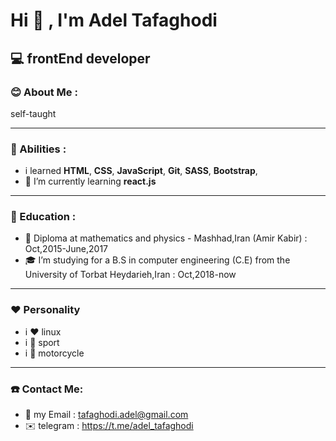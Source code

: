 # Hi 👋 , I'm Adel Tafaghodi
## :computer: frontEnd developer

### :blush: About Me :

self-taught



---
### :rocket: Abilities :
- i learned **HTML**, **CSS**, **JavaScript**, **Git**, **SASS**, **Bootstrap**, 
- 🌱 I’m currently learning **react.js** 
---
### :school: Education :
- :school_satchel: Diploma at mathematics and physics - Mashhad,Iran (Amir Kabir) : Oct,2015-June,2017
- :mortar_board: I’m studying for a B.S in computer engineering (C.E) from the University of Torbat Heydarieh,Iran : Oct,2018-now
---
### :hearts: Personality
- i :heart: linux
- i :purple_heart: sport
- i :blue_heart: motorcycle
---
### :telephone: Contact Me:
- :e-mail: my Email : <tafaghodi.adel@gmail.com>
- :envelope: telegram : <https://t.me/adel_tafaghodi>
